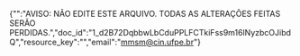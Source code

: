 {"":"AVISO: NÃO EDITE ESTE ARQUIVO. TODAS AS ALTERAÇÕES FEITAS SERÃO PERDIDAS.","doc_id":"1_d2B72DqbbwLbCduPPLFCTkiFss9m16lNyzbcOJibdQ","resource_key":"","email":"mmsm@cin.ufpe.br"}
